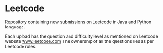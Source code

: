 # Leetcode

Repository containing new submissions on Leetcode in Java and Python language.

Each upload has the question and difficulty level as mentioned on Leetcode website www.leetcode.com
The ownership of all the questions lies as per Leetcode rules.
